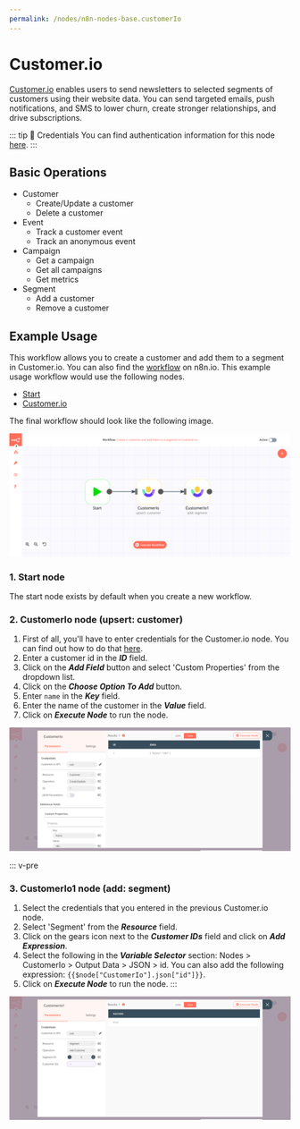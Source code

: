 ```yaml
---
permalink: /nodes/n8n-nodes-base.customerIo
---
```


# Customer.io

[Customer.io](https://customer.io/) enables users to send newsletters to selected segments of customers using their website data. You can send targeted emails, push notifications, and SMS to lower churn, create stronger relationships, and drive subscriptions.

::: tip 🔑 Credentials
You can find authentication information for this node [here](../../../credentials/CustomerIo/README.md).
:::	

## Basic Operations

- Customer
    - Create/Update a customer
    - Delete a customer
- Event
    - Track a customer event
    - Track an anonymous event
- Campaign
    - Get a campaign
    - Get all campaigns
    - Get metrics
- Segment
    - Add a customer
    - Remove a customer


## Example Usage

This workflow allows you to create a customer and add them to a segment in Customer.io. You can also find the [workflow](https://n8n.io/workflows/646) on n8n.io. This example usage workflow would use the following nodes.
- [Start](../../core-nodes/Start/README.md)
- [Customer.io]()

The final workflow should look like the following image.

![A workflow with the Customer.io node](./workflow.png)

### 1. Start node

The start node exists by default when you create a new workflow.

### 2. CustomerIo node (upsert: customer)

1. First of all, you'll have to enter credentials for the Customer.io node. You can find out how to do that [here](../../../credentials/CustomerIo/README.md).
2. Enter a customer id in the ***ID*** field.
3. Click on the ***Add Field*** button and select 'Custom Properties' from the dropdown list.
4. Click on the ***Choose Option To Add*** button.
5. Enter `name` in the ***Key*** field.
6. Enter the name of the customer in the ***Value*** field.
7. Click on ***Execute Node*** to run the node.

![Using the Customer.io node to create a new customer](./CustomerIo_node.png)

::: v-pre
### 3. CustomerIo1 node (add: segment)

1. Select the credentials that you entered in the previous Customer.io node.
2. Select 'Segment' from the ***Resource*** field.
3. Click on the gears icon next to the ***Customer IDs*** field and click on ***Add Expression***.
4. Select the following in the ***Variable Selector*** section: Nodes > CustomerIo > Output Data > JSON > id. You can also add the following expression: `{{$node["CustomerIo"].json["id"]}}`.
4. Click on ***Execute Node*** to run the node.
:::

![Using the Customer.io node to add the customer to a segment](./CustomerIo1_node.png)
